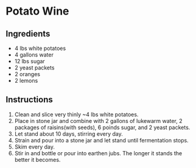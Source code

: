 # Potato Wine

## Ingredients

* 4 lbs white potatoes
* 4 gallons water
* 12 lbs sugar
* 2 yeast packets
* 2 oranges
* 2 lemons
  
## Instructions

1. Clean and slice very thinly ~4 lbs white potatoes.
2. Place in stone jar and combine with 2 gallons of lukewarm water, 2 packages of raisins(with seeds), 6 poinds sugar, and 2 yeast packets.
3. Let stand about 10 days, stirring every day.
4. Strain and pour into a stone jar and let stand until fermentation stops.
5. Skim every day.
6. Stir in and bottle or pour into earthen jubs.  The longer it stands the better it becomes.

[//]: # ( Source from Mr. Witte a la Phyllis Witte)
